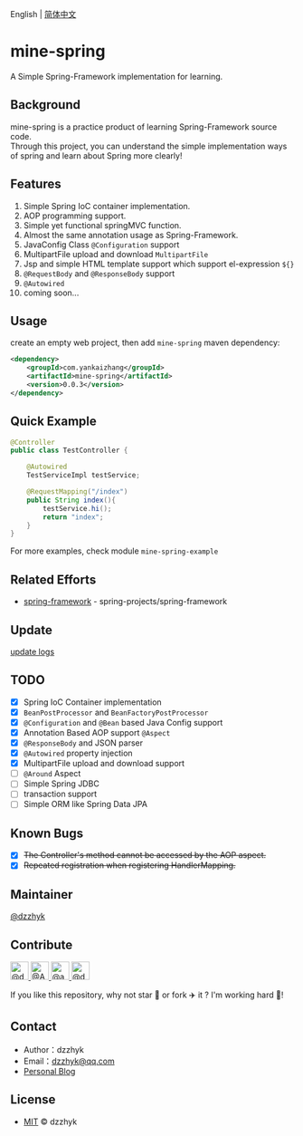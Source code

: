 English | [简体中文](./README-CN.md)

# mine-spring

A Simple Spring-Framework implementation for learning.

## Background

mine-spring is a practice product of learning Spring-Framework source code.  
Through this project, you can understand the simple implementation ways of spring and learn about Spring more clearly!

## Features

1. Simple Spring IoC container implementation.
2. AOP programming support.
3. Simple yet functional springMVC function. 
4. Almost the same annotation usage as Spring-Framework.
5. JavaConfig Class `@Configuration` support
6. MultipartFile upload and download `MultipartFile`
7. Jsp and simple HTML template support which support el-expression `${}`
8. `@RequestBody` and `@ResponseBody` support
9. `@Autowired`
10. coming soon...

## Usage

create an empty web project, then add `mine-spring` maven dependency: 

```xml
<dependency>
    <groupId>com.yankaizhang</groupId>
    <artifactId>mine-spring</artifactId>
    <version>0.0.3</version>
</dependency>
```

## Quick Example


```java
@Controller
public class TestController {

    @Autowired
    TestServiceImpl testService;

    @RequestMapping("/index")
    public String index(){
        testService.hi();
        return "index";
    }
}
```

For more examples, check module `mine-spring-example`

## Related Efforts

- [spring-framework](https://github.com/spring-projects/spring-framework) - spring-projects/spring-framework

## Update

[update logs](./UPDATE.md)

## TODO

- [x] Spring IoC Container implementation
- [x] `BeanPostProcessor` and `BeanFactoryPostProcessor`
- [x] `@Configuration` and `@Bean` based Java Config support
- [x] Annotation Based AOP support `@Aspect`
- [x] `@ResponseBody` and JSON parser
- [x] `@Autowired` property injection
- [x] MultipartFile upload and download support
- [ ] `@Around` Aspect
- [ ] Simple Spring JDBC
- [ ] transaction support
- [ ] Simple ORM like Spring Data JPA

## Known Bugs

- [x] ~~The Controller's method cannot be accessed by the AOP aspect.~~
- [x] ~~Repeated registration when registering HandlerMapping.~~

## Maintainer

[@dzzhyk](https://github.com/dzzhyk)

## Contribute

<a href="https://github.com/dzzhyk">
    <img class="d-block avatar-user" src="https://avatars0.githubusercontent.com/u/36625372?s=64&amp;v=4" width="32" height="32" alt="@dzzhyk">
</a>
<a href="https://github.com/Amber-coder">
      <img class="d-block avatar-user" src="https://avatars0.githubusercontent.com/u/54784449?s=64&amp;v=4" width="32" height="32" alt="@Amber-coder">
</a>
<a href="https://github.com/adiaoer">
      <img class="d-block avatar-user" src="https://avatars1.githubusercontent.com/u/30997087?s=64&amp;v=4" width="32" height="32" alt="@adiaoer">
</a>
<a href="https://github.com/daydreamofscience">
      <img class="d-block avatar-user" src="https://avatars3.githubusercontent.com/u/73294057?s=64&amp;v=4" width="32" height="32" alt="@daydreamofscience">
</a>


If you like this repository, why not star 🌟 or fork ✈️ it ? I'm working hard 💪!

## Contact

- Author：dzzhyk
- Email：dzzhyk@qq.com
- [Personal Blog](https://dzzhyk.blog.csdn.net/)


## License

- [MIT](./LICENSE) © dzzhyk